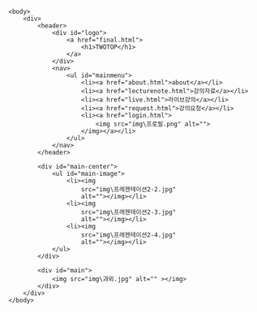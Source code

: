 <!DOCTYPE html>
<html lang="ko">
    <head>
        <link rel="stylesheet" href="final.css">
    </head>

    <body>
        <div>
            <header>
                <div id="logo">
                    <a href="final.html">
                        <h1>TWOTOP</h1>
                    </a>
                </div>
                <nav>
                    <ul id="mainmenu">
                        <li><a href="about.html">about</a></li>
                        <li><a href="lecturenote.html">강의자료</a></li>
                        <li><a href="live.html">라이브강의</a></li>
                        <li><a href="request.html">강의요청</a></li>
                        <li><a href="login.html">
                            <img src="img\프로필.png" alt="">
                        </img></a></li>
                    </ul>
                </nav>
            </header>

            <div id="main-center">
                <ul id="main-image">
                    <li><img 
                        src="img\프레젠테이션2-2.jpg" 
                        alt=""></img></li>
                    <li><img 
                        src="img\프레젠테이션2-3.jpg" 
                        alt=""></img></li>
                    <li><img 
                        src="img\프레젠테이션2-4.jpg" 
                        alt=""></img></li>
                </ul>
            </div>

            <div id="main">
                <img src="img\과외.jpg" alt="" ></img>
            </div>
        </div>
    </body>
</html>
